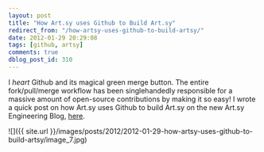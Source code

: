 ```yaml
---
layout: post
title: "How Art.sy uses Github to Build Art.sy"
redirect_from: "/how-artsy-uses-github-to-build-artsy/"
date: 2012-01-29 20:29:08
tags: [github, artsy]
comments: true
dblog_post_id: 310
---
```

I _heart_ Github and its magical green merge button. The entire fork/pull/merge workflow has been singlehandedly responsible for a massive amount of open-source contributions by making it so easy! I wrote a quick post on how Art.sy uses Github to build Art.sy on the new Art.sy Engineering Blog, [here](http://artsy.github.com/blog/2012/01/29/how-art-dot-sy-uses-github-to-build-art-dot-sy/).

![]({{ site.url }}/images/posts/2012/2012-01-29-how-artsy-uses-github-to-build-artsy/image_7.jpg)
